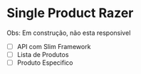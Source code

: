 # Single Product Razer
Obs: Em construção, não esta responsivel


- [ ] API com Slim Framework
- [ ] Lista de Produtos
- [ ] Produto Especifico
